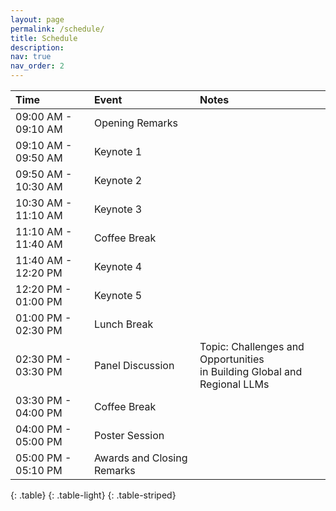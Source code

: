 ```yaml
---
layout: page
permalink: /schedule/
title: Schedule
description:
nav: true
nav_order: 2
---
```


| **Time** | **Event** | **Notes** |
| :------| :------- | :------- |
| 09:00 AM - 09:10 AM | Opening Remarks           |    |
| 09:10 AM - 09:50 AM | Keynote 1                 |    |
| 09:50 AM - 10:30 AM | Keynote 2                 |    |
| 10:30 AM - 11:10 AM | Keynote 3                 |    |
| 11:10 AM - 11:40 AM | Coffee Break              |    |
| 11:40 AM - 12:20 PM | Keynote 4                 |    |
| 12:20 PM - 01:00 PM | Keynote 5                 |    |
| 01:00 PM - 02:30 PM | Lunch Break               |    |
| 02:30 PM - 03:30 PM | Panel Discussion          | Topic: Challenges and Opportunities <br/>in Building Global and Regional LLMs |
| 03:30 PM - 04:00 PM | Coffee Break              |    |
| 04:00 PM - 05:00 PM | Poster Session            |    |
| 05:00 PM - 05:10 PM | Awards and Closing Remarks |    |
{: .table}
{: .table-light}
{: .table-striped}
